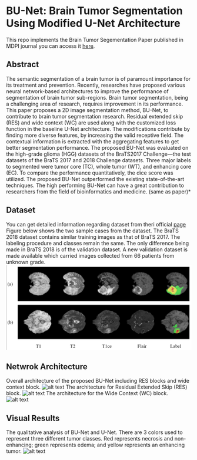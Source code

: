 # BU-Net: Brain Tumor Segmentation Using Modified U-Net Architecture

This repo implements the Brain Tumor Segementation Paper published in MDPI journal you can access it [here](https://www.mdpi.com/2079-9292/9/12/2203).

## Abstract

The semantic segmentation of a brain tumor is of paramount importance for its treatment and prevention. Recently, researches have proposed various neural network-based architectures to improve the performance of segmentation of brain tumor sub-regions. Brain tumor segmentation, being a challenging area of research, requires improvement in its performance. This paper proposes a 2D image segmentation method, BU-Net, to contribute to brain tumor segmentation research. Residual extended skip (RES) and wide context (WC) are used along with the customized loss function in the baseline U-Net architecture. The modifications contribute by finding more diverse features, by increasing the valid receptive field. The contextual information is extracted with the aggregating features to get better segmentation performance. The proposed BU-Net was evaluated on the high-grade glioma (HGG) datasets of the BraTS2017 Challenge—the test datasets of the BraTS 2017 and 2018 Challenge datasets. Three major labels to segmented were tumor core (TC), whole tumor (WT), and enhancing core (EC). To compare the performance quantitatively, the dice score was utilized. The proposed BU-Net outperformed the existing state-of-the-art techniques. The high performing BU-Net can have a great contribution to researchers from the field of bioinformatics and medicine.
(same as paper)*

## Dataset
You can get detailed information regarding dataset from theri official [page](https://www.med.upenn.edu/cbica/brats2020/data.html)
Figure below shows the two sample cases from the dataset. The BraTS 2018 dataset contains similar training images as that of BraTS 2017. The labeling procedure and classes remain the same. The only difference being made in BraTS 2018 is of the validation dataset. A new validation dataset is made available which carried images collected from 66 patients from unknown grade.
![alt text](https://github.com/Mr-TalhaIlyas/Brain-Tumor-Segmentation/blob/master/screens/img1.png)

## Netwrok Architecture
Overall architecture of the proposed BU-Net including RES blocks and wide context block.
![alt text](img2.png)
The architecture for Residual Extended Skip (RES) block.
![alt text](img3.png)
The architecture for the Wide Context (WC) block.
![alt text](img4.png)

## Visual Results
The qualitative analysis of BU-Net and U-Net. There are 3 colors used to represent three different tumor classes. Red represents necrosis and non-enhancing; green represents edema; and yellow represents an enhancing tumor.
![alt text](img5.png)

